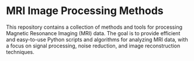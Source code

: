 # MRI Image Processing Methods
This repository contains a collection of methods and tools for processing Magnetic Resonance Imaging (MRI) data. The goal is to provide efficient and easy-to-use Python scripts and algorithms for analyzing MRI data, with a focus on signal processing, noise reduction, and image reconstruction techniques.
